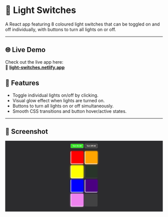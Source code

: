 # 🌈 Light Switches

A React app featuring 8 coloured light switches that can be toggled on and off individually, with buttons to turn all lights on or off.

---

## 🌐 Live Demo

Check out the live app here:  
🔗 **[light-switches.netlify.app](https://light-switches.netlify.app/)**

## 🚀 Features

- Toggle individual lights on/off by clicking.
- Visual glow effect when lights are turned on.
- Buttons to turn all lights on or off simultaneously.
- Smooth CSS transitions and button hover/active states.

---

## 📸 Screenshot

![Screenshot](src/assets/screenshot.png)
